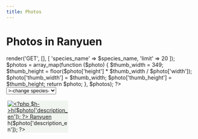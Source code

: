 ```yaml
---
title: Photos
---
```

Photos in Ranyuen
==
<?php
$controller = new \Ranyuen\Controller\ApiPhotos;
$species_name = isset($_GET['species_name']) ? $_GET['species_name'] : null;
$photos = $controller->render('GET', [], [
  'species_name' => $species_name,
  'limit' => 20
]);
$photos = array_map(function ($photo) {
  $thumb_width = 349;
  $thumb_height = floor($photo['height'] * $thumb_width / $photo['width']);
  $photo['thumb_width'] = $thumb_width;
  $photo['thumb_height'] = $thumb_height;
  return $photo;
}, $photos);
?>
<style>
  .photos .photo {
    background: #f0f5f0;
    float: left;
    margin: 0.6%;
    width: 32%;
  }
</style>
<form id="search-form" method="GET">
  <select id="search-form-species_name" name="species_name">
    <option value="" <?php if ($species_name === null) { echo 'selected'; } ?>>-change species-</option>
    <option value="all" <?php if ($species_name === 'all') { echo 'selected'; } ?>>All</option>
    <option value="Calanthe" <?php if ($species_name === 'Calanthe') { echo 'selected'; } ?>>Calanthe</option>
    <option value="Ponerorchis" <?php if ($species_name === 'Ponerorchis') { echo 'selected'; } ?>>Ponerochis</option>
    <option value="others" <?php if ($species_name === 'others') { echo 'selected'; } ?>>Others</option>
  </select>
</form>
<div id="photo-gallery" class="photos">
<?php foreach ($photos as $photo) { ?>
  <div class="photo">
    <a href="/Calanthe/gallery/<?php $h->h($photo['id']); ?>.jpg"
      class="lightbox"
      title="<?php $h->h($photo['description_en']); ?> Ranyuen">
      <img rel="gallery"
        src="/api/photo?format=jpeg&id=<?php $h->h($photo['id']); ?>&width=<?php $h->h($photo['thumb_width']); ?>"
        width="<?php $h->h($photo['thumb_width']); ?>"
        height="<?php $h->h($photo['thumb_height']); ?>"
        alt="<?php $h->h($photo['description_en']); ?> Ranyuen"/>
    </a>
    <div>
      <div><?php $h->h($photo['description_en']); ?></div>
    </div>
  </div>
<?php } ?>
</div>
<script src="/assets/bower_components/colorbox/jquery.colorbox-min.js"></script>
<link href="/assets/bower_components/colorbox/example1/colorbox.css" rel="stylesheet" />
<script src="/assets/bower_components/colorbox/i18n/jquery.colorbox-ja.js"></script>
<script src="/assets/bower_components/masonry/dist/masonry.pkgd.min.js"></script>
<script src="/assets/bower_components/uri.js/src/URI.min.js"></script>
<script src="/assets/bower_components/hogan/web/builds/3.0.2/hogan-3.0.2.min.js"></script>
<script src="/assets/javascripts/photoGallery.js"></script>
<script>
  window.addEventListener('DOMContentLoaded', function () {
    new PhotoGallery().init(document.getElementById("photo-gallery"));
    document.getElementById('search-form-species_name').onchange = function () {
      document.getElementById('search-form').submit();
    };
  });
</script>
